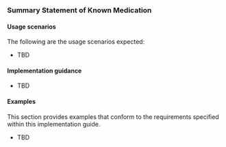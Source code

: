 ### Summary Statement of Known Medication

#### Usage scenarios
The following are the usage scenarios expected:
* TBD


#### Implementation guidance
* TBD


#### Examples
This section provides examples that conform to the requirements specified within this implementation guide.
* TBD